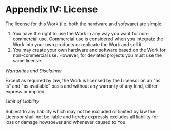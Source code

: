 # Appendix IV: License

The license for this Work (i.e. both the hardware and software) are simple:
1. You have the right to use the Work in any way you want for non-commercial use. Commercial use is considered when you integrate the Work into your own products or replicate the Work and sell it.
2. You may create your own hardware and software based on the Work for non-commercial use. However, for deviated projects you must use the same license.

_Warranties and Disclaimer_

Except as required by law, the Work is licensed by the Licensor on an "as is" and "as available" basis and without any warranty of any kind, either express or implied.

_Limit of Liability_

Subject to any liability which may not be excluded or limited by law the Licensor shall not be liable and hereby expressly excludes all liability for loss or damage howsoever and whenever caused to You.